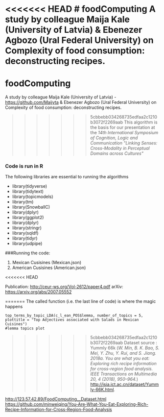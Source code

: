 <<<<<<< HEAD
﻿# foodComputing
A study by colleague Maija Kale (University of Latvia) & Ebenezer Agbozo (Ural Federal University) on Complexity of food consumption: deconstructing recipes.
=======
# foodComputing
A study by colleague Maija Kale (University of Latvia) - <https://github.com/Maijyta> & Ebenezer Agbozo (Ural Federal University) on Complexity of food consumption: deconstructing recipes.
>>>>>>> 5cbbebb034268735edfaa2c1210b3072f2269aab
This algorithm is the basis for our presentation at the *14th International Symposium of Cognition, Logic and Communication
"Linking Senses: Cross-Modality in Perceptual Domains across Cultures"*

### Code is run in R
The following libraries are essential to running the algorithms
* library(tidyverse)
* library(tidytext) 
* library(topicmodels) 
* library(tm)
* library(SnowballC) 
* library(dplyr)
* library(ggplot2)
* library(dplyr)
* library(stringr)
* library(sqldf)
* library(tidyr)
* library(udpipe)

###Running the code:
1. Mexican Cusisines (Mexican.json)
2. American Cusisines (American.json) 

<<<<<<< HEAD

Publication: http://ceur-ws.org/Vol-2612/paper4.pdf 
arXiv: https://arxiv.org/abs/2007.05552

=======
The called function (i.e. the last line of code) is where the magic happens
```
top_terms_by_topic_LDA(c_l_ean_POS$lemma, number_of_topics = 5, plottitle = "Top Adjectives associated with Salads in Mexican Cuisines")  
#lemma topics plot
```
>>>>>>> 5cbbebb034268735edfaa2c1210b3072f2269aab
Dataset source : 
Yummly 66k (*W. Min, B. K. Bao, S. Mei, Y. Zhu, Y. Rui, and S. Jiang. 2018a. You are what you eat: Exploring rich recipe information for cross-region food analysis. IEEE
Transactions on Multimedia 20, 4 (2018), 950–964.*) 
http://isia.ict.ac.cn/dataset/Yummly-66K.html. 


http://123.57.42.89/FoodComputing__Dataset.html
https://github.com/minweiqing/You-Are-What-You-Eat-Exploring-Rich-Recipe-Information-for-Cross-Region-Food-Analysis